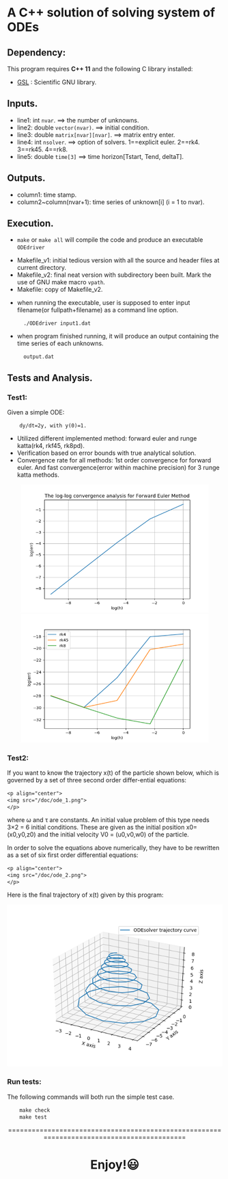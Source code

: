 
# A C++ solution of solving system of ODEs

## Dependency:

This program requires **C++ 11** and the following C library installed:

- [GSL](https://www.gnu.org/software/gsl/) : Scientific GNU library.


## Inputs.

* line1: int `nvar`. ==> the number of unknowns.
* line2: double `vector(nvar)`. ==> initial condition. 
* line3: double `matrix[nvar][nvar]`. ==> matrix entry enter.
* line4: int `nsolver`. ==> option of solvers.
        1==explicit euler.
        2==rk4.
        3==rk45.
        4==rk8.
* line5: double `time[3]` ==> time horizon[Tstart, Tend, deltaT].


## Outputs.

* column1: time stamp.
* column2~column(nvar+1): time series of unknown[i] (i = 1 to nvar).


## Execution.

- `make` or `make all` will compile the code and produce an executable `ODEdriver`

* Makefile_v1: initial tedious version with all the source and header files at current directory.
* Makefile_v2: final neat version with subdirectory been built. Mark the use of GNU make macro `vpath`.
* Makefile: copy of Makefile_v2.
  
- when running the executable, user is supposed to enter input filename(or fullpath+filename) as a command line option. 

        ./ODEdriver input1.dat


- when program finished running, it will produce an output containing the time series of each unknowns.

        output.dat


## Tests and Analysis.

### Test1:

Given a simple ODE: 
        
        dy/dt=2y, with y(0)=1. 
        
        
- Utilized different implemented method: forward euler and runge katta(rk4, rkf45, rk8pd). 
- Verification based on error bounds with true analytical solution.
- Convergence rate for all methods: 1st order convergence for forward euler. And fast convergence(error within machine precision) for 3 runge katta methods.

<p align="center">
<img width="440" height="300" src="/doc/convergence_euler.png"> <img width="440" height="300" src="/doc/convergence_rk.png">
</p>


### Test2:

If you want to know the trajectory x(t) of the particle shown below, which is governed by a set of three second order differ-ential equations:

```
<p align="center">
<img src="/doc/ode_1.png">
</p>
```


where ω and τ are constants. An initial value problem of this type needs 3×2 = 6 initial conditions. These are given as the initial position x0= (x0,y0,z0) and the initial velocity V0 = (u0,v0,w0) of the particle.

In order to solve the equations above numerically, they have to be rewritten as a set of six first order differential equations:

```
<p align="center">
<img src="/doc/ode_2.png">
</p>
```


Here is the final trajectory of x(t) given by this program:
<p align="center">
<img src="/doc/ODE_trajectory.png">
</p>

### Run tests:

The following commands will both run the simple test case. 

        make check
        make test


<p align="center">==========================================================================================</p>

# <p align="center"> Enjoy!:smiley: </p>


